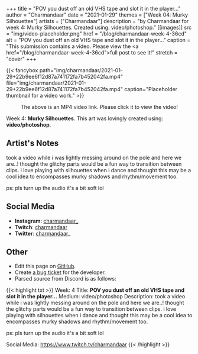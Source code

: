 +++
title =       "POV you dust off an old VHS tape and slot it in the player…"
author =      "Charmandaar"
date =        "2021-01-29"
themes =      ["Week 04: Murky Silhouettes"]
artists =     ["Charmandaar"]
description = "by Charmandaar for week 4: Murky Silhouettes. Created using: video/photoshop."
[[images]]
      src = "img/video-placeholder.png"
      href = "/blog/charmandaar-week-4-36cd"
      alt = "POV you dust off an old VHS tape and slot it in the player…"
      caption = "This submission contains a video. Please view the <a href=\"/blog/charmandaar-week-4-36cd\">full post</a> to see it!"
      stretch = "cover"
+++


{{< fancybox path="img/charmandaar/2021-01-29+22b9ee6f12d87a741172fa7b452042fa.mp4" file="img/charmandaar/2021-01-29+22b9ee6f12d87a741172fa7b452042fa.mp4" caption="Placeholder thumbnail for a video work." >}}
<p style="text-align: center">The above is an MP4 video link. Please click it to view the video!</p>

Week 4: **Murky Silhouettes**. This art was lovingly created using: **video/photoshop**.

## Artist's Notes

took a video while i was lightly messing around on the pole and here we are..! thought the glitchy parts would be a fun way to transition between clips. i love playing with silhouettes when i dance and thought this may be a cool idea to encompasses murky shadows and rhythm/movement too. 

ps: pls turn up the audio it's a bit soft lol

## Social Media

- **Instagram**: <a href='https://instagram.com/charmandaar_' target='_blank'>charmandaar_</a>
- **Twitch**: <a href='https://twitch.tv/charmandaar' target='_blank'>charmandaar</a>
- **Twitter**: <a href='https://twitter.com/charmandaar_' target='_blank'>charmandaar_</a>

## Other

- Edit this page on [GitHub](https://github.com/teaminkling/web-refresh/edit/main/content/blog/charmandaar-week-4-36cd.md).
- Create [a bug ticket](https://github.com/teaminkling/web-refresh/issues/new?assignees=&labels=bug&template=problem-report.md&title=) for the developer.
- Parsed source from Discord is as follows:

{{< highlight txt >}}
Week: 4
Title: **POV you dust off an old VHS tape and slot it in the player…**
Medium: video/photoshop
Description: took a video while i was lightly messing around on the pole and here we are..! thought the glitchy parts would be a fun way to transition between clips. i love playing with silhouettes when i dance and thought this may be a cool idea to encompasses murky shadows and rhythm/movement too. 

ps: pls turn up the audio it's a bit soft lol
 
Social Media: https://www.twitch.tv/charmandaar
{{< /highlight >}}